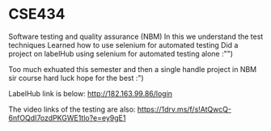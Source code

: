# CSE434
Software testing and quality assurance (NBM)
In this we understand the test techniques
Learned how to use selenium for automated testing
Did a project on labelHub using selenium for automated testing alone :"")


Too much exhuated this semester and then a single handle project in NBM sir course hard luck hope for the best :")

LabelHub link is below:
http://182.163.99.86/login


The video links of the testing are also:
https://1drv.ms/f/s!AtQwcQ-6nfOQdI7ozdPKGWE1tlo?e=ey9gE1
